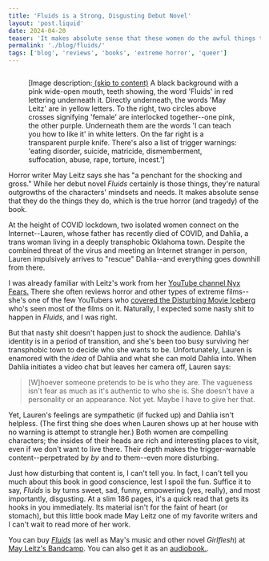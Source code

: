```yaml
---
title: 'Fluids is a Strong, Disgusting Debut Novel'
layout: 'post.liquid'
date: 2024-04-20
teaser: 'It makes absolute sense that these women do the awful things they do, which is the true horror (and tragedy) of the book.'
permalink: './blog/fluids/'
tags: ['blog', 'reviews', 'books', 'extreme horror', 'queer']
---
```

<figure role = "group" aria-labelledby="fig-fluids">
<img src="/assets/images/fluids.jpg" alt = ""><figcaption class="image-description" id="fig-fluids"> <p>[Image description:<span class="sr-only"><a href="#fluids-first-para"> (skip to content)</a></span> A black background with a pink wide-open mouth, teeth showing, the word 'Fluids' in red lettering underneath it. Directly underneath, the words 'May Leitz' are in yellow letters. To the right, two circles above crosses signifying 'female' are interlocked together--one pink, the other purple. Underneath them are the words 'I can teach you how to like it' in white letters. On the far right is a transparent purple knife. There's also a list of trigger warnings: 'eating disorder, suicide, matricide, dismemberment, suffocation, abuse, rape, torture, incest.']</p></figcaption>
</figure>

<p id="fluids-first-para">Horror writer May Leitz says she has "a penchant for the shocking and gross." While her debut novel <em>Fluids</em> certainly is those things, they're natural outgrowths of the characters' mindsets and needs. It makes absolute sense that they do the things they do, which is the true horror (and tragedy) of the book.</p>

At the height of COVID lockdown, two isolated women connect on the Internet--Lauren, whose father has recently died of COVID, and Dahlia, a trans woman living in a deeply transphobic Oklahoma town. Despite the combined threat of the virus and meeting an Internet stranger in person, Lauren impulsively arrives to "rescue" Dahlia--and everything goes downhill from there.

I was already familiar with Leitz's work from her [YouTube channel Nyx Fears.](https://www.youtube.com/@nyxfears) There she often reviews horror and other types of extreme films--she's one of the few YouTubers who [covered the Disturbing Movie Iceberg](https://www.youtube.com/playlist?list=PLuiZLHy4bhKW9Yg4toYcH0nX0ZTBsN0OD 'Nyx Fears: THE Disturbing Movie Iceberg/Tier List') who's seen most of the films on it. Naturally, I expected some nasty shit to happen in *Fluids*, and I was right.

But that nasty shit doesn't happen just to shock the audience. Dahlia's identity is in a period of transition, and she's been too busy surviving her transphobic town to decide who she wants to be. Unfortunately, Lauren is enamored with the *idea* of Dahlia and what she can mold Dahlia into. When Dahlia initiates a video chat but leaves her camera off, Lauren says:

> [W]hoever someone pretends to be is who they are. The vagueness isn't fear as much as it's authentic to who she is. She doesn't have a personality or an appearance. Not yet. Maybe I have to give her that.

Yet, Lauren's feelings are sympathetic (if fucked up) and Dahlia isn't helpless. (The first thing she does when Lauren shows up at her house with no warning is attempt to strangle her.) Both women are compelling characters; the insides of their heads are rich and interesting places to visit, even if we don't want to live there. Their depth makes the trigger-warnable content--perpetrated by *by* and *to* them--even more disturbing.

Just how disturbing that content is, I can't tell you. In fact, I can't tell you much about this book in good conscience, lest I spoil the fun. Suffice it to say, *Fluids* is by turns sweet, sad, funny, empowering (yes, really), and most importantly, disgusting. At a slim 186 pages, it's a quick read that gets its hooks in you immediately. Its material isn't for the faint of heart (or stomach), but this little book made May Leitz one of my favorite writers and I can't wait to read more of her work.

You can buy [*Fluids*](https://nyxfears.bandcamp.com/merch/fluids-a-novel-by-may-leitz 'Fluids: A Novel by May Leitz') (as well as May's music and other novel *Girlflesh*) at [May Leitz's Bandcamp](https://nyxfears.bandcamp.com/merch). You can also get it as an [audiobook.](https://nyxfears.bandcamp.com/album/fluids-audiobook 'Fluids: Audiobook').
